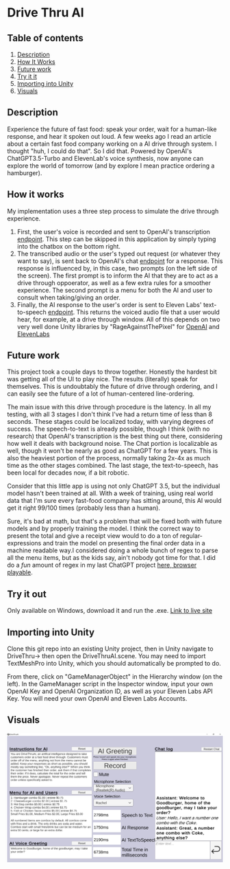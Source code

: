# Drive Thru AI
## Table of contents
1. [Description](#description)
2. [How It Works](#how-it-works)
3. [Future work](#future-work)
4. [Try it it](#try-it-out)
5. [Importing into Unity](#importing-into-unity)
6. [Visuals](#visuals)

## Description
Experience the future of fast food: speak your order, wait for a human-like response, and hear it spoken out loud. A few weeks ago I read an article about a certain fast food company working on a AI drive through system. I thought "huh, I could do that". So I did that. Powered by OpenAI's ChatGPT3.5-Turbo and ElevenLab's voice synthesis, now anyone can explore the world of tomorrow (and by explore I mean practice ordering a hamburger).

## How it works
My implementation uses a three step process to simulate the drive through experience. 
1. First, the user's voice is recorded and sent to OpenAI's transcription [endpoint](https://platform.openai.com/docs/api-reference/audio/create). This step can be skipped in this application by simply typing into the chatbox on the bottom right.
2. The transcribed audio or the user's typed out request (or whatever they want to say), is sent back to OpenAI's chat [endpoint](https://platform.openai.com/docs/api-reference/chat) for a response. This response is influenced by, in this case, two prompts (on the left side of the screen).   The first prompt is to inform the AI that they are to act as a drive through oppoerator, as well as a few extra rules for a smoother experience. The second prompt is a menu for both the AI and user to consult when taking/giving an order.
3. Finally, the AI response to the user's order is sent to Eleven Labs' text-to-speech [endpoint](https://api.elevenlabs.io/docs#/text-to-speech/Text_to_speech_v1_text_to_speech__voice_id__post). This returns the voiced audio file that a user would hear, for example, at a drive through window.
All of this depends on two very well done Unity libraries by "RageAgainstThePixel" for [OpenAI](https://github.com/RageAgainstThePixel/com.openai.unity) and [ElevenLabs](https://github.com/RageAgainstThePixel/com.rest.elevenlabs)

## Future work
This project took a couple days to throw together. Honestly the hardest bit was getting all of the UI to play nice. The results (literally) speak for themselves. This is undoubtably the future of drive through ordering, and I can easily see the future of a lot of human-centered line-ordering.

The main issue with this drive through procedure is the latency. In all my testing, with all 3 stages I don't think I've had a return time of less than 8 seconds. These stages could be localized today, with varying degrees of success. The speech-to-text is already possible, though I think (with no research) that OpenAI's transcription is the best thing out there, considering how well it deals with background noise. The Chat portion is localizable as well, though it won't be nearly as good as ChatGPT for a few years. This is also the heaviest portion of the process, normally taking 2x-4x as much time as the other stages combined. The last stage, the text-to-speech, has been local for decades now, if a bit robotic.

Consider that this little app is using not only ChatGPT 3.5, but the individual model hasn't been trained at all. With a week of training, using real world data that I'm sure every fast-food company has sitting around, this AI would get it right 99/100 times (probably less than a human).

Sure, it's bad at math, but that's a problem that will be fixed both with future models and by properly training the model. I think the correct way to present the total and give a receipt view would to do a ton of regular-expressions and train the model on presenting the final order data in a machine readable way.I considered doing a whole bunch of regex to parse all the menu items, but as the kids say, ain't nobody got time for that. I did do a *fun* amount of regex in my last ChatGPT project [here, browser playable](https://bb-dev.itch.io/petai).

## Try it out
Only available on Windows, download it and run the .exe.
[Link to live site](https://bb-dev.itch.io/drive-thru-ai)

## Importing into Unity
Clone this git repo into an existing Unity project, then in Unity navigate to DriveThru-> then open the DriveThruAI.scene. You may need to import TextMeshPro into Unity, which you should automatically be prompted to do.

From there, click on "GameManagerObject" in the Hierarchy window (on the left). In the GameManager script in the Inspector window, input your own OpenAI Key and OpenAI Organization ID, as well as your Eleven Labs API Key. You will need your own OpenAI and Eleven Labs Accounts.

## Visuals
![Alt text](./DriveThruImg.png "DriveThruAI Screenshot")